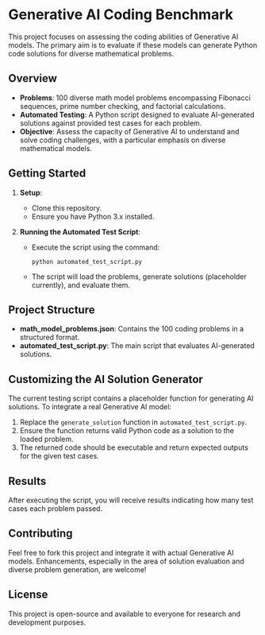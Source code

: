 
# Generative AI Coding Benchmark

This project focuses on assessing the coding abilities of Generative AI models. The primary aim is to evaluate if these models can generate Python code solutions for diverse mathematical problems.

## Overview

- **Problems**: 100 diverse math model problems encompassing Fibonacci sequences, prime number checking, and factorial calculations.
- **Automated Testing**: A Python script designed to evaluate AI-generated solutions against provided test cases for each problem.
- **Objective**: Assess the capacity of Generative AI to understand and solve coding challenges, with a particular emphasis on diverse mathematical models.

## Getting Started

1. **Setup**:
   - Clone this repository.
   - Ensure you have Python 3.x installed.

2. **Running the Automated Test Script**:
   - Execute the script using the command: 
     ```
     python automated_test_script.py
     ```
   - The script will load the problems, generate solutions (placeholder currently), and evaluate them.

## Project Structure

- **math_model_problems.json**: Contains the 100 coding problems in a structured format.
- **automated_test_script.py**: The main script that evaluates AI-generated solutions.

## Customizing the AI Solution Generator

The current testing script contains a placeholder function for generating AI solutions. To integrate a real Generative AI model:

1. Replace the `generate_solution` function in `automated_test_script.py`.
2. Ensure the function returns valid Python code as a solution to the loaded problem.
3. The returned code should be executable and return expected outputs for the given test cases.

## Results

After executing the script, you will receive results indicating how many test cases each problem passed.

## Contributing

Feel free to fork this project and integrate it with actual Generative AI models. Enhancements, especially in the area of solution evaluation and diverse problem generation, are welcome!

## License

This project is open-source and available to everyone for research and development purposes.

